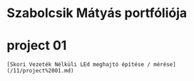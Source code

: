 # Szabolcsik Mátyás portfóliója
# project 01
    [Skori Vezeték Nélküli LEd meghajtó építése / mérése](/11/project%2001.md)